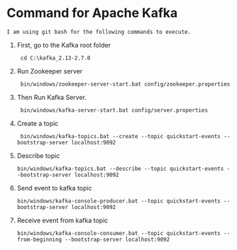# Command for Apache Kafka

    I am using git bash for the following commands to execute.
1. First, go to the Kafka root folder

        cd C:\kafka_2.13-2.7.0

2. Run Zookeeper server

        bin/windows/zookeeper-server-start.bat config/zookeeper.properties
3. Then Run Kafka Server.
        
        bin/windows/kafka-server-start.bat config/server.properties
4. Create a topic

        bin/windows/kafka-topics.bat --create --topic quickstart-events --bootstrap-server localhost:9092
5.  Describe topic

        bin/windows/kafka-topics.bat --describe --topic quickstart-events --bootstrap-server localhost:9092
6.  Send event to kafka topic
    
        bin/windows/kafka-console-producer.bat --topic quickstart-events --bootstrap-server localhost:9092
7.  Receive event from kafka topic
        
        bin/windows/kafka-console-consumer.bat --topic quickstart-events --from-beginning --bootstrap-server localhost:9092